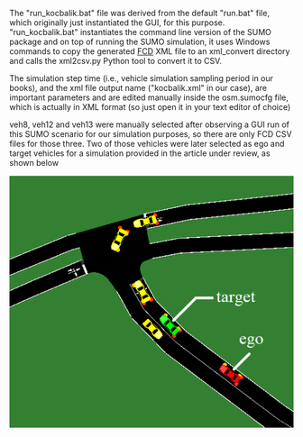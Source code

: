 The "run_kocbalik.bat" file was derived from the default "run.bat" file, which originally just instantiated the GUI, for this purpose. "run_kocbalik.bat" instantiates the command line version of the SUMO package and on top of running the SUMO simulation, it uses Windows commands to copy the generated [FCD](https://sumo.dlr.de/docs/Simulation/Output/FCDOutput.html) XML file to an xml_convert directory and calls the xml2csv.py Python tool to convert it to CSV. 

The simulation step time (i.e., vehicle simulation sampling period in our books), and the xml file output name ("kocbalik.xml" in our case), are important parameters and are edited manually inside the osm.sumocfg file, which is actually in XML format (so just open it in your text editor of choice)

veh8, veh12 and veh13 were manually selected after observing a GUI run of this SUMO scenario for our simulation purposes, so there are only FCD CSV files for those three. Two of those vehicles were later selected as ego and target vehicles for a simulation provided in the article under review, as shown below

<img src="../../../99_doc/sumo_kocbalik.png" alt="Drawing"/>
